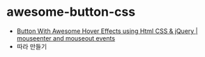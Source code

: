 # awesome-button-css

- [Button With Awesome Hover Effects using Html CSS & jQuery | mouseenter and mouseout events](https://www.youtube.com/watch?v=4DkMKyWJlvk)
- 따라 만들기
